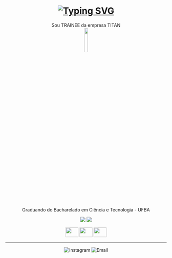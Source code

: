 <h1 align="center">
  <a href="https://git.io/typing-svg"><img src="https://readme-typing-svg.demolab.com/?font=Source+Code+Pro&size=21&pause=1001&color=F7F7F7&center=true&vCenter=true&random=true&width=435&lines=olá%2C+eu+sou+Luis+Fernando+👋;" alt="Typing SVG" /></a>
</h1>

<p align="center">
  Sou TRAINEE da empresa TITAN
  <br />
  <img  width="14%" src="https://www.titanci.com.br/_next/static/media/LogoHeader.60daafdc.svg"/>
</p>

<p align="center">
   Graduando do Bacharelado em Ciência e Tecnologia - UFBA
</p>

<!-- Estatísticas -->
<p align="center">
  <img src="https://github-readme-stats.vercel.app/api?username=luis-fernando12&show_icons=true&theme=dark" />
  <img src="https://github-readme-stats.vercel.app/api/top-langs/?username=luis-fernando12&layout=compact&theme=dark" />
</p>

<!-- Linguagens e Ferramentas -->
<div align="center">
  <img height="30" width="40" src="https://cdn.jsdelivr.net/gh/devicons/devicon@latest/icons/html5/html5-plain-wordmark.svg" />
  <img height="30" width="40" src="https://cdn.jsdelivr.net/gh/devicons/devicon@latest/icons/css3/css3-original-wordmark.svg" />
  <img height="30" width="40" src="https://cdn.jsdelivr.net/gh/devicons/devicon@latest/icons/javascript/javascript-original.svg" />
</div>

<hr>

<!-- Contato -->
<div align="center">
  <a href="https://www.instagram.com/fernando_luis080/" style="text-decoration: none;" target="_blank">
    <img alt="Instagram" src="https://img.shields.io/badge/-Instagram-%23E4405F?style=for-the-badge&logo=instagram&logoColor=white" target="_blank">
  </a>
  <a href="mailto:fernandobasousan@gmail.com"    style="text-decoration: none;" >
    <img alt="Email" src="https://img.shields.io/badge/-Email-%23333?style=for-the-badge&logo=gmail&logoColor=white">
  </a>
</div>
